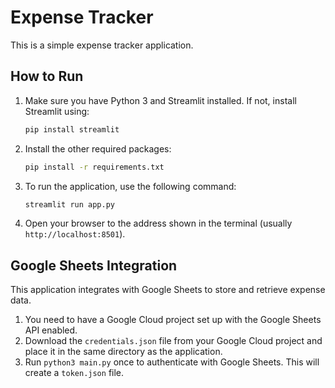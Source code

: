 # Expense Tracker

This is a simple expense tracker application.

## How to Run

1.  Make sure you have Python 3 and Streamlit installed. If not, install Streamlit using:
    ```bash
    pip install streamlit
    ```
2.  Install the other required packages:
    ```bash
    pip install -r requirements.txt
    ```
3.  To run the application, use the following command:
    ```bash
    streamlit run app.py
    ```
4.  Open your browser to the address shown in the terminal (usually `http://localhost:8501`).

## Google Sheets Integration

This application integrates with Google Sheets to store and retrieve expense data.

1.  You need to have a Google Cloud project set up with the Google Sheets API enabled.
2.  Download the `credentials.json` file from your Google Cloud project and place it in the same directory as the application.
3.  Run `python3 main.py` once to authenticate with Google Sheets. This will create a `token.json` file.
